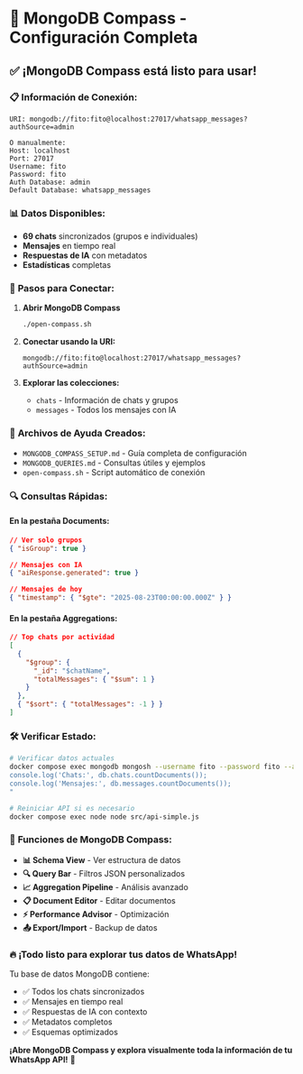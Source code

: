 # 🎯 MongoDB Compass - Configuración Completa

## ✅ **¡MongoDB Compass está listo para usar!**

### 📋 **Información de Conexión:**
```
URI: mongodb://fito:fito@localhost:27017/whatsapp_messages?authSource=admin

O manualmente:
Host: localhost
Port: 27017
Username: fito
Password: fito
Auth Database: admin
Default Database: whatsapp_messages
```

### 📊 **Datos Disponibles:**
- **69 chats** sincronizados (grupos e individuales)
- **Mensajes** en tiempo real
- **Respuestas de IA** con metadatos
- **Estadísticas** completas

### 🚀 **Pasos para Conectar:**

1. **Abrir MongoDB Compass**
   ```bash
   ./open-compass.sh
   ```

2. **Conectar usando la URI:**
   ```
   mongodb://fito:fito@localhost:27017/whatsapp_messages?authSource=admin
   ```

3. **Explorar las colecciones:**
   - `chats` - Información de chats y grupos
   - `messages` - Todos los mensajes con IA

### 📁 **Archivos de Ayuda Creados:**
- `MONGODB_COMPASS_SETUP.md` - Guía completa de configuración
- `MONGODB_QUERIES.md` - Consultas útiles y ejemplos
- `open-compass.sh` - Script automático de conexión

### 🔍 **Consultas Rápidas:**

#### En la pestaña Documents:
```json
// Ver solo grupos
{ "isGroup": true }

// Mensajes con IA
{ "aiResponse.generated": true }

// Mensajes de hoy
{ "timestamp": { "$gte": "2025-08-23T00:00:00.000Z" } }
```

#### En la pestaña Aggregations:
```json
// Top chats por actividad
[
  {
    "$group": {
      "_id": "$chatName",
      "totalMessages": { "$sum": 1 }
    }
  },
  { "$sort": { "totalMessages": -1 } }
]
```

### 🛠️ **Verificar Estado:**
```bash
# Verificar datos actuales
docker compose exec mongodb mongosh --username fito --password fito --authenticationDatabase admin whatsapp_messages --eval "
console.log('Chats:', db.chats.countDocuments());
console.log('Mensajes:', db.messages.countDocuments());
"

# Reiniciar API si es necesario
docker compose exec node node src/api-simple.js
```

### 🎨 **Funciones de MongoDB Compass:**
- **📊 Schema View** - Ver estructura de datos
- **🔍 Query Bar** - Filtros JSON personalizados  
- **📈 Aggregation Pipeline** - Análisis avanzado
- **📋 Document Editor** - Editar documentos
- **⚡ Performance Advisor** - Optimización
- **📤 Export/Import** - Backup de datos

### 🔥 **¡Todo listo para explorar tus datos de WhatsApp!**

Tu base de datos MongoDB contiene:
- ✅ Todos los chats sincronizados
- ✅ Mensajes en tiempo real 
- ✅ Respuestas de IA con contexto
- ✅ Metadatos completos
- ✅ Esquemas optimizados

**¡Abre MongoDB Compass y explora visualmente toda la información de tu WhatsApp API!** 🚀
